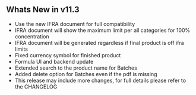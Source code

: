 Whats New in v11.3
--------------------------
- Use the new IFRA document for full compatibility
- IFRA document will show the maximum limit per all categories for 100% concentration
- IFRA document will be generated regardless if final product is off ifra limits
- Fixed currency symbol for finished product
- Formula UI and backend update
- Extended search to the product name for Batches
- Added delete option for Batches even if the pdf is missing
- This release may include more changes, for full details please refer to the CHANGELOG
